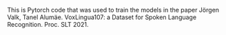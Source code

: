 This is Pytorch code that was used to train the models in the 
paper  Jörgen Valk, Tanel Alumäe. VoxLingua107: a Dataset for Spoken Language Recognition. Proc. SLT 2021.
